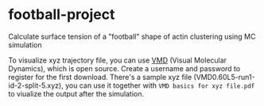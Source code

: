 # football-project
Calculate surface tension of a "football" shape of actin clustering using MC simulation

To visualize xyz trajectory file, you can use [VMD](https://www.ks.uiuc.edu/Research/vmd/) (Visual Molecular Dynamics), which is open source. Create a username and password to register for the first download.
There's a sample xyz file (VMD0.60L5-run1-id-2-split-5.xyz), you can use it together with `VMD basics for xyz file.pdf` to viualize the output after the simulation.
